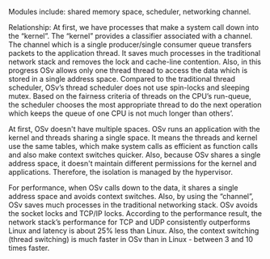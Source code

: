 Modules include: shared memory space, scheduler, networking channel.

Relationship: At first, we have processes that make a system call down into the “kernel”. The “kernel” provides a classifier associated with a channel. The channel which is a single producer/single consumer queue transfers packets to the application thread. It saves much processes in the traditional network stack and removes the lock and cache-line contention. Also, in this progress OSv allows only one thread thread to access the data which is stored in a single address space. Compared to the traditional thread scheduler, OSv’s thread scheduler does not use spin-locks and sleeping mutex. Based on the fairness criteria of threads on the CPU’s run-queue, the scheduler chooses the most appropriate thread to do the next operation which keeps the queue of one CPU is not much longer than others’. 

At first, OSv doesn't have multiple spaces. OSv runs an application with the kernel and threads sharing a single space. It means the threads and kernel use the same tables, which make system calls as efficient as function calls and also make context switches quicker. Also, because OSv shares a single address space, it doesn't maintain different permissions for the kernel and applications. Therefore, the isolation is managed by the hypervisor.

For performance, when OSv calls down to the data, it shares a single address space and avoids context switches. Also, by using the “channel”, OSv saves much processes in the traditional networking stack. OSv avoids the socket locks and TCP/IP locks. According to the performance result, the network stack’s performance for TCP and UDP consistently outperforms Linux and latency is about 25% less than Linux. Also, the context switching (thread switching) is much faster in OSv than in Linux - between 3 and 10 times faster.
